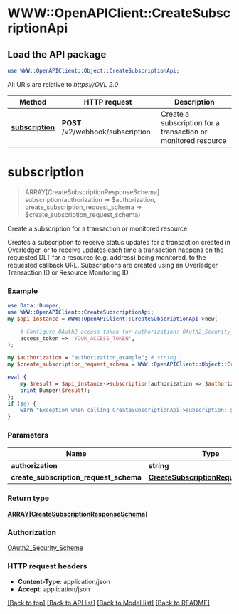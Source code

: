 # WWW::OpenAPIClient::CreateSubscriptionApi

## Load the API package
```perl
use WWW::OpenAPIClient::Object::CreateSubscriptionApi;
```

All URIs are relative to *https://OVL 2.0*

Method | HTTP request | Description
------------- | ------------- | -------------
[**subscription**](CreateSubscriptionApi.md#subscription) | **POST** /v2/webhook/subscription | Create a subscription for a transaction or monitored resource 


# **subscription**
> ARRAY[CreateSubscriptionResponseSchema] subscription(authorization => $authorization, create_subscription_request_schema => $create_subscription_request_schema)

Create a subscription for a transaction or monitored resource 

Creates a subscription to receive status updates for a transaction created in Overledger, or to receive updates each time a transaction happens on the requested DLT for a resource (e.g. address) being monitored, to the requested callback URL.  Subscriptions are created using an Overledger Transaction ID or Resource Monitoring ID

### Example
```perl
use Data::Dumper;
use WWW::OpenAPIClient::CreateSubscriptionApi;
my $api_instance = WWW::OpenAPIClient::CreateSubscriptionApi->new(

    # Configure OAuth2 access token for authorization: OAuth2_Security_Scheme
    access_token => 'YOUR_ACCESS_TOKEN',
);

my $authorization = "authorization_example"; # string | 
my $create_subscription_request_schema = WWW::OpenAPIClient::Object::CreateSubscriptionRequestSchema->new(); # CreateSubscriptionRequestSchema | 

eval {
    my $result = $api_instance->subscription(authorization => $authorization, create_subscription_request_schema => $create_subscription_request_schema);
    print Dumper($result);
};
if ($@) {
    warn "Exception when calling CreateSubscriptionApi->subscription: $@\n";
}
```

### Parameters

Name | Type | Description  | Notes
------------- | ------------- | ------------- | -------------
 **authorization** | **string**|  | 
 **create_subscription_request_schema** | [**CreateSubscriptionRequestSchema**](CreateSubscriptionRequestSchema.md)|  | 

### Return type

[**ARRAY[CreateSubscriptionResponseSchema]**](CreateSubscriptionResponseSchema.md)

### Authorization

[OAuth2_Security_Scheme](../README.md#OAuth2_Security_Scheme)

### HTTP request headers

 - **Content-Type**: application/json
 - **Accept**: application/json

[[Back to top]](#) [[Back to API list]](../README.md#documentation-for-api-endpoints) [[Back to Model list]](../README.md#documentation-for-models) [[Back to README]](../README.md)

